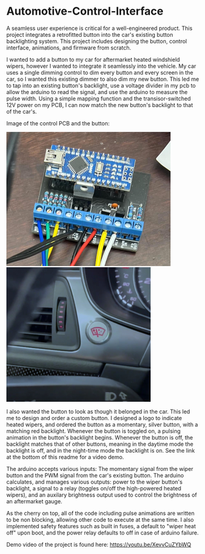 # Automotive-Control-Interface
A seamless user experience is critical for a well-engineered product. This project integrates a retrofitted button into the car's existing button backlighting system. This project includes designing the button, control interface, animations, and firmware from scratch. 

I wanted to add a button to my car for aftermarket heated windshield wipers, however I wanted to integrate it seamlessly into the vehicle. My car uses a single dimming control to dim every button and every screen in the car, so I wanted this existing dimmer to also dim my new button. This led me to tap into an existing button's backlight, use a voltage divider in my pcb to allow the arduino to read the signal, and use the arduino to measure the pulse width. Using a simple mapping function and the transisor-switched 12V power on my PCB, I can now match the new button's backlight to that of the car's. 

Image of the control PCB and the button:

![alt text](https://github.com/woodepic/Automotive-Control-Interface/blob/main/src/pcb.jpg "Control PCB") ![alt text](https://github.com/woodepic/Automotive-Control-Interface/blob/main/src/button.jpg "Button")

I also wanted the button to look as though it belonged in the car. This led me to design and order a custom button. I designed a logo to indicate heated wipers, and ordered the button as a momentary, silver button, with a matching red backlight. Whenever the button is toggled on, a pulsing animation in the button's backlight begins. Whenever the button is off, the backlight matches that of other buttons, meaning in the daytime mode the backlight is off, and in the night-time mode the backlight is on. See the link at the bottom of this readme for a video demo. 

The arduino accepts various inputs: The momentary signal from the wiper button and the PWM signal from the car's existing button. The arduino calculates, and manages various outputs: power to the wiper button's backlight, a signal to a relay (toggles on/off the high-powered heated wipers), and an auxilary brightness output used to control the brightness of an aftermarket gauge.

As the cherry on top, all of the code including pulse animations are written to be non blocking, allowing other code to execute at the same time. I also implemented safety features such as built in fuses, a default to "wiper heat off" upon boot, and the power relay defaults to off in case of arduino failure.

Demo video of the project is found here: <https://youtu.be/XevvCuZYbWQ>
